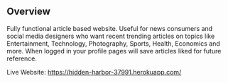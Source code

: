 ## Overview

Fully functional article based website. Useful for news consumers and social media designers who want recent trending articles on topics like Entertainment, Technology, Photography, Sports, Health, Economics and more. When logged in your profile pages will save articles liked for future reference.


Live Website: https://hidden-harbor-37991.herokuapp.com/
